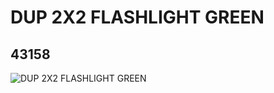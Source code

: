 # DUP 2X2 FLASHLIGHT GREEN
## 43158
![DUP 2X2 FLASHLIGHT GREEN](https://lc-www-live-s.legocdn.com/media/bricks/5/2/4169470.jpg)